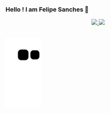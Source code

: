 ### Hello ! I am Felipe Sanches 👋

<div align="center">
  <a href="https://github.com/FelipeSBG14">
  <img height="180em" src="https://github-readme-stats.vercel.app/api?username=FelipeSBG14&show_icons=true&theme=tokyonight&include_all_commits=true&count_private=true"/>
  <img height="180em" src="https://github-readme-stats.vercel.app/api/top-langs/?username=FelipeSBG14&layout=compact&langs_count=7&theme=tokyonight"/>
</div>

##

![Snake animation](https://github.com/rafaballerini/rafaballerini/blob/output/github-contribution-grid-snake.svg)
